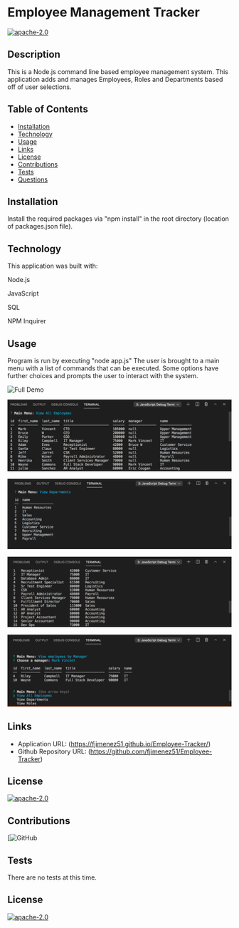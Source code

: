 # Employee Management Tracker

[![apache-2.0](https://img.shields.io/badge/license-apache--2.0-green?style=plastic)](https://www.apache.org/licenses/LICENSE-2.0)

## Description

  This is a Node.js command line based employee management system. This application adds and manages Employees, Roles and Departments based off of user selections.

## Table of Contents
  * [Installation](#installation)
  * [Technology](#technology)
  * [Usage](#usage)
  * [Links](#links)
  * [License](#license)
  * [Contributions](#contributions)
  * [Tests](#tests)
  * [Questions](#questions)
  
  
## Installation

  Install the required packages via "npm install" in the root directory (location of packages.json file).

## Technology

  This application was built with:

  Node.js

  JavaScript

  SQL

  NPM Inquirer

## Usage

  Program is run by executing "node app.js"
  The user is brought to a main menu with a list of commands that can be executed. Some options have further choices and prompts the user to interact with the system.

  ![Full Demo](./assets/trackerdemo.gif?raw=true "Full Demo Gif")

  ![All Employees](./assets/viewemplo.png?raw=true "All Employees")

  ![All departments](./assets/viewdepart.png?raw=true "All departments")

  ![All roles](./assets/viewroles.png?raw=true "All roles")

  ![All Employees by Manager](./assets/viewempbymang.png?raw=true "All Employees by Manager")

 ## Links
 
  * Application URL: (https://fjimenez51.github.io/Employee-Tracker/)
  * Github Repository URL: (https://github.com/fjimenez51/Employee-Tracker)

## License

  [![apache-2.0](https://img.shields.io/badge/license-apache--2.0-green?style=plastic)](https://www.apache.org/licenses/LICENSE-2.0)

## Contributions

  [![GitHub](https://github.com/pat31477)
## Tests

  There are no tests at this time.



## License

  [![apache-2.0](https://img.shields.io/badge/license-apache--2.0-green?style=plastic)](https://www.apache.org/licenses/LICENSE-2.0)
